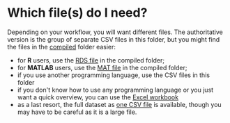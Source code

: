 # Which file(s) do I need?

Depending on your workflow, you will want different files. The authoritative version is the group of separate CSV files in this folder, but you might find the files in the [compiled](./compiled) folder easier:

- for **R** users, use the [RDS file](./compiled/qpid.rds) in the compiled folder;
- for **MATLAB** users, use the [MAT file](./compiled/qpid.mat) in the compiled folder;
- if you use another programming language, use the CSV files in this folder
- if you don't know how to use any programming language or you just want a quick overview, you can use the [Excel workbook](./compiled/QPID.xlsx)
- as a last resort, the full dataset as [one CSV file](./compiled/qpid_full_dataset.csv) is available, though you may have to be careful as it is a large file.
